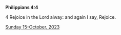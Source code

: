 **Philippians 4:4**

4 Rejoice in the Lord alway: and again I say, Rejoice.

[Sunday 15-October, 2023](https://getbible.life/kjv/Philippians/4/4)
